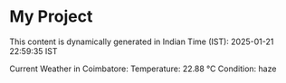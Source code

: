 # My Project

This content is dynamically generated in Indian Time (IST): 2025-01-21 22:59:35 IST


Current Weather in Coimbatore:
Temperature: 22.88 °C
Condition: haze
